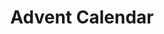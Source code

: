 ---
id: PE06350
title: Advent Calendar
price:
    hkd: 300
    twd: 1300
dimensions:
    w: 40
    l: 6
    h: 29
    unit: cm
imgs: 
    - 'images/products/advent-calendar.png'

---